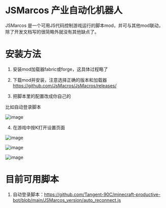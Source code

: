 # JSMarcos 产业自动化机器人

JSMarcos 是一个可用JS代码控制游戏运行的脚本mod，并可与其他mod联动，除了开发文档写的很简略外就没有其他缺点了。

# 安装方法

1. 安装mod加载器fabric或forge，这具体过程略了

2. 下载mod并安装，注意选择正确的版本和加载器 https://github.com/JsMacros/JsMacros/releases/

3. 把脚本里的配置改成你自己的

比如自动登录脚本

![image](https://github.com/user-attachments/assets/9917ce22-aa87-4b66-a137-2f9c80b22412)

4. 在游戏中按K打开设置页面

![image](https://github.com/user-attachments/assets/fe0b9d02-9250-4685-a084-1779c170db23)

![image](https://github.com/user-attachments/assets/c5be1214-9837-4843-8443-b456aedbaf32)

![image](https://github.com/user-attachments/assets/13803d16-231d-4662-873a-28ccfa46c0b9)

# 目前可用脚本

1. 自动登录脚本：https://github.com/Tangent-90C/minecraft-productive-bot/blob/main/JSMarcos_version/auto_reconnect.js
